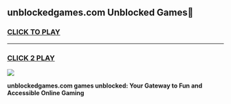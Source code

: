 
## unblockedgames.com Unblocked Games👋
<h3>
<a href="https://news.freeplayer.one?title=unblockedgames.com&ref=16F">CLICK TO PLAY</a></h3>
<hr>

<h3>
<a href="https://news.freeplayer.one?title=unblockedgames.com&ref=16F">CLICK 2 PLAY</a>
  
</h3>

<a href="https://news.freeplayer.one?title=unblockedgames.com&ref=16F/"><img src="https://clearcache.store/games.png"></a>


**unblockedgames.com games unblocked: Your Gateway to Fun and Accessible Online Gaming**
